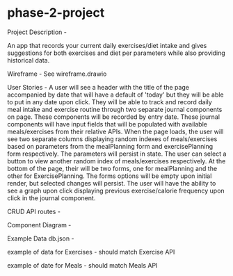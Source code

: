 # phase-2-project

Project Description -

An app that records your current daily exercises/diet intake and gives suggestions for both exercises and diet per parameters while also providing historical data.

Wireframe - See wireframe.drawio

User Stories - A user will see a header with the title of the page accompanied by date that will have a default of 'today' but they will be able to put in any date upon click.  They will be able to track and record daily meal intake and exercise routine through two separate journal components on page.  These components will be recorded by entry date.  These journal components will have input fields that will be populated with available meals/exercises from their relative APIs.  When the page loads, the user will see two separate columns displaying random indexes of meals/exercises based on parameters from the mealPlanning form and exercisePlanning form respectively.  The parameters will persist in state.  The user can select a button to view another random index of meals/exercises respectively.  At the bottom of the page, their will be two forms, one for mealPlanning and the other for ExercisePlanning.    The forms options will be empty upon initial render, but selected changes will persist.   The user will have the ability to see a graph upon click displaying previous exercise/calorie frequency upon click in the journal component.   

CRUD API routes -


Component Diagram - 


Example Data db.json - 

example of data for Exercises - should match Exercise API

example of date for Meals - should match Meals API